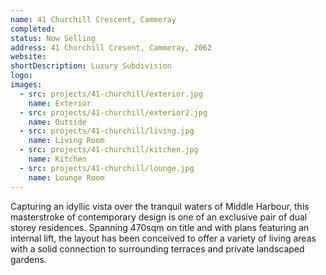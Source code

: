 ```yaml
---
name: 41 Churchill Crescent, Cammeray
completed: 
status: Now Selling
address: 41 Churchill Cresent, Cammeray, 2062
website: 
shortDescription: Luxury Subdivision
logo: 
images:
  - src: projects/41-churchill/exterior.jpg
    name: Exterior    
  - src: projects/41-churchill/exterior2.jpg
    name: Outside
  - src: projects/41-churchill/living.jpg
    name: Living Room  
  - src: projects/41-churchill/kitchen.jpg
    name: Kitchen 
  - src: projects/41-churchill/lounge.jpg
    name: Lounge Room 
---
```


Capturing an idyllic vista over the tranquil waters of Middle Harbour, this masterstroke of contemporary design is one of an exclusive pair of dual storey residences. Spanning 470sqm on title and with plans featuring an internal lift, the layout has been conceived to offer a variety of living areas with a solid connection to surrounding terraces and private landscaped gardens.